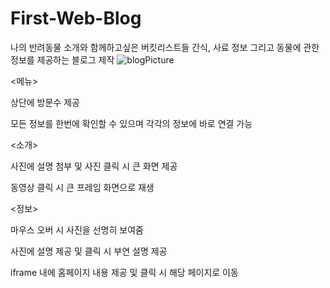 # First-Web-Blog
나의 반려동물 소개와 함께하고싶은 버킷리스트들 간식, 사료 정보 그리고 동물에 관한 정보를 제공하는 블로그 제작
![blogPicture](https://user-images.githubusercontent.com/102006237/214763983-eee81fc5-cec7-48b9-b82b-820831a37a91.png)

<메뉴>

상단에 방문수 제공

모든 정보를 한번에 확인할 수 있으며 각각의 정보에 바로 연결 가능

<소개>

사진에 설명 첨부 및 사진 클릭 시 큰 화면 제공

동영상 클릭 시 큰 프레임 화면으로 재생

<정보>

마우스 오버 시 사진을 선명히 보여줌

사진에 설명 제공 및 클릭 시 부연 설명 제공 

iframe 내에 홈페이지 내용 제공 및 클릭 시 해당 페이지로 이동
